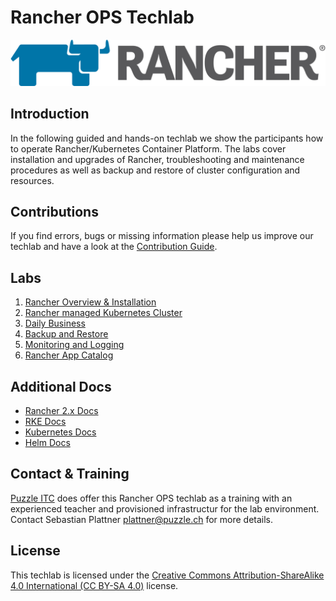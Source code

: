 # Rancher OPS Techlab

![Rancher Labs](resources/images/rancher-logo-horiz-color.png)

## Introduction

In the following guided and hands-on techlab we show the participants how to operate Rancher/Kubernetes Container Platform. The labs cover installation and upgrades of Rancher, troubleshooting and maintenance procedures as well as backup and restore of cluster configuration and resources.

## Contributions

If you find errors, bugs or missing information please help us improve our techlab and have a look at the [Contribution Guide](CONTRIBUTING.md).

## Labs

1. [Rancher Overview & Installation](labs/10_rancher.md)
2. [Rancher managed Kubernetes Cluster](labs/20_cluster.md)
3. [Daily Business](labs/30_dailybusiness.md)
4. [Backup and Restore](labs/40_backuprestore.md)
5. [Monitoring and Logging](labs/50_monitoringlogging.md)
6. [Rancher App Catalog](labs/60_appcatalog.md)

## Additional Docs

* [Rancher 2.x Docs](https://rancher.com/docs/rancher/v2.x/en/)
* [RKE Docs](https://rancher.com/docs/rke/latest/en/)
* [Kubernetes Docs](https://kubernetes.io/docs/home/?path=users&persona=app-developer&level=foundational)
* [Helm Docs](https://docs.helm.sh/)

## Contact & Training

[Puzzle ITC](https://www.puzzle.ch) does offer this Rancher OPS techlab as a training with an experienced teacher and provisioned infrastructur for the lab environment. Contact Sebastian Plattner <plattner@puzzle.ch> for more details.

## License

This techlab is licensed under the [Creative Commons Attribution-ShareAlike 4.0 International (CC BY-SA 4.0)](LICENSE) license.